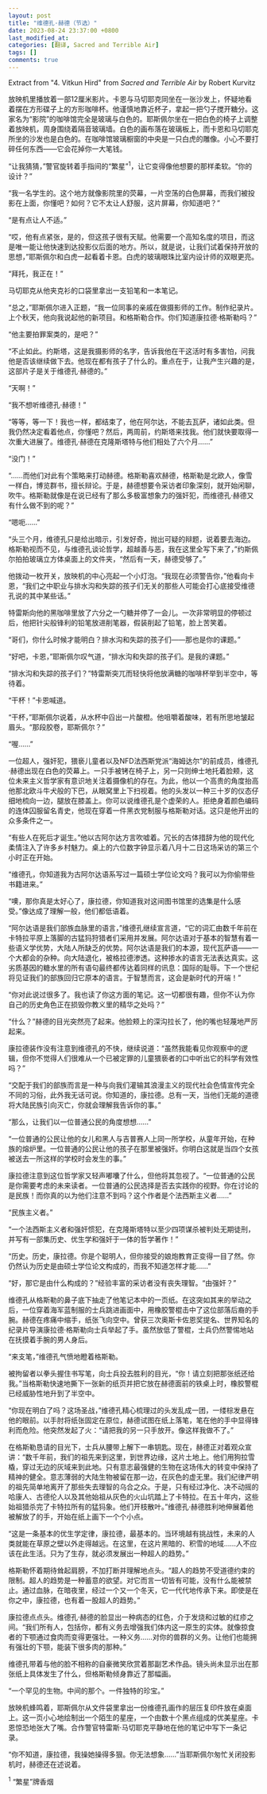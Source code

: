 ```yaml
---
layout: post
title: "维德孔·赫德（节选）"
date: 2023-08-24 23:37:00 +0800
last_modified_at: 
categories: [翻译, Sacred and Terrible Air]
tags: []
comments: true
---
```

Extract from "4. Vitkun Hird" from *Sacred and Terrible Air* by Robert Kurvitz

放映机里播放着一部12厘米影片。卡恩与马切耶克同坐在一张沙发上，怀疑地看着摆在方形碟子上的方形咖啡杯。他谨慎地靠近杯子，拿起一把勺子搅开糖分。这家名为“影院”的咖啡馆完全是玻璃与白色的。耶斯佩尔坐在一把白色的椅子上调整着放映机，周身围绕着隔音玻璃墙。白色的画布落在玻璃板上，而卡恩和马切耶克所坐的沙发也是白色的。在咖啡馆玻璃橱窗的中央是一只白虎的雕像。小心不要打碎任何东西——它会花掉你一大笔钱。

“让我猜猜，”警官旋转着手指间的“繁星”<sup>1</sup>，让它变得像他想要的那样柔软。“你的设计？”

“我一名学生的。这个地方就像影院里的荧幕，一片空荡的白色屏幕，而我们被投影在上面，你懂吧？如何？它不太让人舒服，这片屏幕，你知道吧？”

“是有点让人不适。”

“哎，他有点紧张，是的，但这孩子很有天赋。他需要一个高知名度的项目，而这是唯一能让他快速到达投影仪后面的地方。所以，就是说，让我们试着保持开放的思想，”耶斯佩尔和白虎一起看着卡恩。白虎的玻璃眼珠比室内设计师的双眼更亮。

“拜托，我正在！”

马切耶克从他夹克衫的口袋里拿出一支铅笔和一本笔记。

“总之，”耶斯佩尔进入正题，“我一位同事的亲戚在做摄影师的工作。制作纪录片。上个秋天，他向我说起他的新项目。和格斯勒合作。你们知道康拉德·格斯勒吗？”

“他主要拍罪案类的，是吧？”

“不止如此。约斯塔，这是我摄影师的名字，告诉我他在干这活时有多害怕，问我他是否该继续做下去。他现在都有孩子了什么的。重点在于，让我产生兴趣的是，这部片子是关于维德孔·赫德的。”

“天啊！”

“我不想听维德孔·赫德！”

“等等，等一下！我也一样，都结束了，他在阿尔达，不能去瓦萨，诸如此类。但我仍然决定看着他点，你懂吧？然后，两周前，约斯塔来找我。他们就快要取得一次重大进展了。维德孔·赫德在克隆斯塔特与他们相处了六个月……”

“没门！”

“……而他们对此有个策略来打动赫德。格斯勒喜欢赫德，格斯勒是北欧人，像雪一样白，博览群书，擅长辩论。于是，赫德想要令采访者印象深刻，就开始闲聊，吹牛。格斯勒就像是在说已经有了那么多极富想象力的强奸犯，而维德孔·赫德又有什么做不到的呢？”

“嗯呃……”

“头三个月，维德孔只是给出暗示，引发好奇，抛出可疑的辩题，说着要去海边。格斯勒视而不见，与维德孔谈论哲学，超越善与恶，我在这里全写下来了，”约斯佩尔拍拍玻璃立方体桌面上的文件夹，“然后有一天，赫德受够了。”

他拨动一枚开关，放映机的中心亮起一个小灯泡。“我现在必须警告你，”他看向卡恩，“我们之中职业与排水沟和失踪的孩子们无关的那些人可能会打心底接受维德孔说的其中某些话。”

特雷斯向他的黑咖啡里放了六分之一勺糖并停了一会儿。一次非常明显的停顿过后，他把针尖般锋利的铅笔放进削笔器，假装削起了铅笔，脸上苦笑着。

“哥们，你什么时候才能明白？排水沟和失踪的孩子们——那也是你的课题。”

“好吧，卡恩，”耶斯佩尔叹气道，“排水沟和失踪的孩子们。是我的课题。”

“排水沟和失踪的孩子们？”特雷斯突兀而轻快将他放满糖的咖啡杯举到半空中，等待着。

“干杯！”卡恩喊道。

“干杯，”耶斯佩尔说着，从水杯中舀出一片酸橙。他咀嚼着酸味，若有所思地皱起眉头。“那段胶卷，耶斯佩尔？”

“喔……”

一位超人，强奸犯，猥亵儿童者以及NFD法西斯党派“海姆达尔”的前成员，维德孔·赫德出现在白色的荧幕上。一只手被铐在椅子上，另一只则绅士地托着脸颊，这位未来主义哲学家有意识地关注着摄像机的存在。为此，他以一个高贵的角度抬高他那北欧斗牛犬般的下巴，从眼窝里上下扫视着。他的头发以一种三十岁的仪态仔细地梳向一边，腿放在膝盖上。你可以说维德孔是个虚荣的人。拒绝身着颜色编码的连体囚服留名青史，他现在穿着一件黑衣党制服与格斯勒对话。这只是他开出的众多条件之一。

“有些人在死后才诞生。”他以古阿尔达方言吹嘘着。冗长的古体措辞为他的现代化柔情注入了许多乡村魅力。桌上的六位数字钟显示着八月十二日这场采访的第三个小时正在开始。

“维德孔，你知道我为古阿尔达语系写过一篇硕士学位论文吗？我可以为你偷带些书籍进来。”

“噢，那你真是太好心了，康拉德，你知道我对这间图书馆里的选集是什么感受。”像达成了理解一般，他们都低语着。

“阿尔达语是我们部族血脉里的语言，”维德孔继续宣言道，“它的词汇由数千年前在卡特拉平原上落脚的古猛犸狩猎者们采用并发展。阿尔达语对于基本的智慧有着一些语义学优势，大陆人所缺乏的优势。阿尔达语是我们的本源，现代瓦萨语——一个大都会的杂种。向大陆退化，被格拉德渗透。这种掺水的语言无法表达真实。这劣质基因的糖水里的所有语句最终都传达着同样的讯息：国际的耻辱。下一个世纪将见证我们的部族回归它原本的语言。于智慧而言，这会是新时代的开端！”

“你对此说过很多了。我也读了你这方面的笔记。这一切都很有趣，但你不认为你自己的历史角色正在损毁你教义里的精华之处吗？”

“什么？”赫德的目光突然亮了起来。他脸颊上的深沟拉长了，他的嘴也轻蔑地严厉起来。

康拉德装作没有注意到维德孔的不快，继续说道：“虽然我能看见你观察中的逻辑，但你不觉得人们很难从一个已被定罪的儿童猥亵者的口中听出它的科学有效性吗？”

“交配于我们的部族而言是一种与向我们灌输其浪漫主义的现代社会色情宣传完全不同的习俗，此外我无话可说。你知道的，康拉德。总有一天，当他们无能的道德将大陆民族引向灭亡，你就会理解我告诉你的事。”

“那么，让我们以一位普通公民的角度想想……”

“一位普通的公民让他的女儿和黑人与吉普赛人上同一所学校，从童年开始，在种族的熔炉里。一位普通的公民让他的孩子在那里被强奸。你明白这就是当四个女孩被送去一所这样的学校时会发生的事。”

康拉德注意到这位哲学家又轻声嘟囔了什么，但他将其忽视了。“一位普通的公民是你需要考虑的未来读者。一位普通的公民选择是否去实践你的视野。你在讨论的是民族！而你真的以为他们注意不到吗？这个作者是个法西斯主义者……”

“民族主义者。”

“一个法西斯主义者和强奸惯犯，在克隆斯塔特以至少四项谋杀被判处无期徒刑，并写有一部集历史、优生学和强奸于一体的哲学著作！”

“历史。历史，康拉德。你是个聪明人，但你接受的娘炮教育正变得一目了然。你仍然认为历史是由硕士学位论文构成的，而我不知道怎样才能……”

“好，那它是由什么构成的？”经验丰富的采访者没有丧失理智。“由强奸？”

维德孔从格斯勒的鼻子底下抽走了他笔记本中的一页纸。在这突如其来的举动之后，一位穿着海军蓝制服的士兵跳进画面中，用橡胶警棍击中了这位部落后裔的手腕。赫德在疼痛中缩手，纸张飞向空中。曾获三次奥斯卡佐恩奖提名、世界知名的纪录片导演康拉德·格斯勒向士兵举起了手。虽然放低了警棍，士兵仍然警惕地站在抚摸着手腕的男人身后。

“来支笔，”维德孔气愤地瞪着格斯勒。

被拘留者以拳头握住书写笔，向士兵投去胜利的目光，“你！请立刻把那张纸还给我。”当格斯勒快速地撕下一张新的纸页并把它放在赫德面前的铁桌上时，橡胶警棍已经威胁性地升到了半空中。

“你现在明白了吗？这场圣战，”维德孔精心梳理过的头发乱成一团，一缕棕发悬在他的眼前。以手肘将纸张固定在原位，赫德试图在纸上落笔，笔在他的手中显得锋利而危险。他突然发起了火：“请把我的另一只手放开。像这样我做不了。”

在格斯勒恳请的目光下，士兵从腰带上解下一串钥匙。现在，赫德正对着观众宣讲：“数千年前，我们的祖先来到这里，到世界边缘，这片土地上。他们用狗拉雪橇，穿过无边的灰域来到此地。只有意志最强健的生物在这场伟大的转变中保持了精神的健全。意志薄弱的大陆生物被留在那一边，在灰色的虚无里。我们纪律严明的祖先简单地离开了那些失去理智的乌合之众。于是，只有经过净化、决不动摇的哈康人、古德伦人以及其他始祖从灰色的火山坑踏上了卡特拉。在五十年内，这些始祖猎杀完了卡特拉所有的猛犸象。他们开枝散叶。”维德孔·赫德胜利地伸展着他被解放了的手，开始在纸上画下一个个小点。

“这是一条基本的优生学定律，康拉德，最基本的。当环境越有挑战性，未来的人类就能在草原之壁以外走得越远。在这里，在这片黑暗的、积雪的地域……人不应该在此生活。只为了生存，就必须发展出一种超人的趋势。”

格斯勒怀着期待耸起肩膀，不加打断并理解地点头。“超人的趋势不受道德约束的限制。超人的趋势是一种蓄意的欲望。对它而言一切皆有可能，没有什么能被禁止。通过血脉，在暗夜里，经过一个又一个冬天，它一代代地传承下来。即使是在你之中，康拉德，也有着一股超人的趋势。”

康拉德点点头。维德孔·赫德的脸显出一种病态的红色，介于发烧和过敏的红疹之间。“我们所有人，包括你，都有义务去增强我们体内这一原生的实体。就像掠食者的下颚通过食肉而变得更强壮。一种义务……对你的兽群的义务。让他们也能拥有强壮的下颚，能装下很多肉的那种。”

维德孔带着与他的脸不相称的自豪微笑欣赏着那副艺术作品。镜头尚未显示出在那张纸上具体发生了什么，但格斯勒倾身靠近了那幅画。

“一个罕见的生物。中间的那个。一件独特的珍宝。”

放映机蜂鸣着，耶斯佩尔从文件袋里拿出一份维德孔画作的层压复印件放在桌面上。这一页小心地绘制出一个陌生的星座，一个由数十个黑点组成的优美星座。卡恩惊恐地张大了嘴。合作警官特雷斯·马切耶克平静地在他的笔记中写下一条记录。

“你不知道，康拉德，我操她操得多狠。你无法想象……”当耶斯佩尔匆忙关闭投影机时，赫德还在述说着。

<sup>1</sup> “繁星”牌香烟
